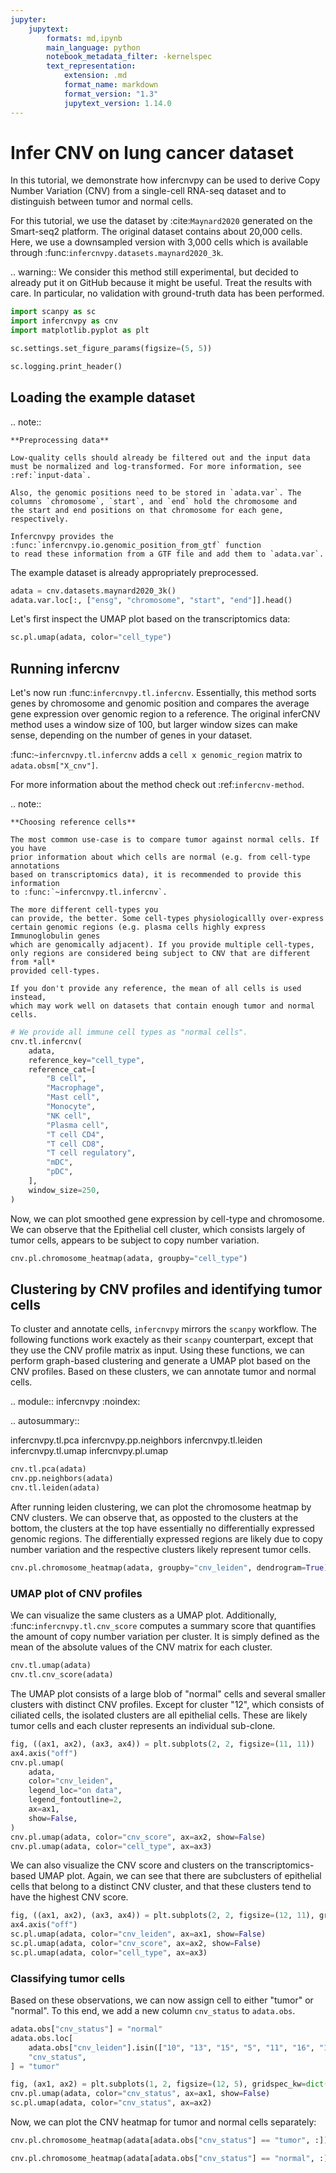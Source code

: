 ```yaml
---
jupyter:
    jupytext:
        formats: md,ipynb
        main_language: python
        notebook_metadata_filter: -kernelspec
        text_representation:
            extension: .md
            format_name: markdown
            format_version: "1.3"
            jupytext_version: 1.14.0
---
```


# Infer CNV on lung cancer dataset

<!-- #raw raw_mimetype="text/restructuredtext" -->

In this tutorial, we demonstrate how infercnvpy can be used to derive Copy Number Variation (CNV)
from a single-cell RNA-seq dataset and to distinguish between tumor and normal cells.

For this tutorial, we use the dataset by :cite:`Maynard2020` generated on the Smart-seq2 platform.
The original dataset contains about 20,000 cells. Here, we use a downsampled version with 3,000 cells which is available through :func:`infercnvpy.datasets.maynard2020_3k`.

.. warning::
We consider this method still experimental, but decided to already put it on GitHub because it might be useful.
Treat the results with care. In particular, no validation with ground-truth data has been performed.

<!-- #endraw -->

```python
import scanpy as sc
import infercnvpy as cnv
import matplotlib.pyplot as plt

sc.settings.set_figure_params(figsize=(5, 5))
```

```python
sc.logging.print_header()
```

## Loading the example dataset

<!-- #raw raw_mimetype="text/restructuredtext" -->

.. note::

    **Preprocessing data**

    Low-quality cells should already be filtered out and the input data
    must be normalized and log-transformed. For more information, see
    :ref:`input-data`.

    Also, the genomic positions need to be stored in `adata.var`. The
    columns `chromosome`, `start`, and `end` hold the chromosome and
    the start and end positions on that chromosome for each gene,
    respectively.

    Infercnvpy provides the :func:`infercnvpy.io.genomic_position_from_gtf` function
    to read these information from a GTF file and add them to `adata.var`.

The example dataset is already appropriately preprocessed.

<!-- #endraw -->

```python
adata = cnv.datasets.maynard2020_3k()
adata.var.loc[:, ["ensg", "chromosome", "start", "end"]].head()
```

Let's first inspect the UMAP plot based on the transcriptomics data:

```python
sc.pl.umap(adata, color="cell_type")
```

## Running infercnv

<!-- #raw raw_mimetype="text/restructuredtext" -->

Let's now run :func:`infercnvpy.tl.infercnv`. Essentially, this method sorts genes
by chromosome and genomic position and compares the average gene expression over genomic
region to a reference. The original inferCNV method uses a window size of 100,
but larger window sizes can make sense, depending on the number of
genes in your dataset.

:func:`~infercnvpy.tl.infercnv` adds a `cell x genomic_region` matrix to
`adata.obsm["X_cnv"]`.

For more information about the method check out :ref:`infercnv-method`.

.. note::

    **Choosing reference cells**

    The most common use-case is to compare tumor against normal cells. If you have
    prior information about which cells are normal (e.g. from cell-type annotations
    based on transcriptomics data), it is recommended to provide this information
    to :func:`~infercnvpy.tl.infercnv`.

    The more different cell-types you
    can provide, the better. Some cell-types physiologicallly over-express
    certain genomic regions (e.g. plasma cells highly express Immunoglobulin genes
    which are genomically adjacent). If you provide multiple cell-types,
    only regions are considered being subject to CNV that are different from *all*
    provided cell-types.

    If you don't provide any reference, the mean of all cells is used instead,
    which may work well on datasets that contain enough tumor and normal cells.

<!-- #endraw -->

```python
# We provide all immune cell types as "normal cells".
cnv.tl.infercnv(
    adata,
    reference_key="cell_type",
    reference_cat=[
        "B cell",
        "Macrophage",
        "Mast cell",
        "Monocyte",
        "NK cell",
        "Plasma cell",
        "T cell CD4",
        "T cell CD8",
        "T cell regulatory",
        "mDC",
        "pDC",
    ],
    window_size=250,
)
```

Now, we can plot smoothed gene expression by cell-type and chromosome.
We can observe that the Epithelial cell cluster, which consists largely of tumor cells, appears
to be subject to copy number variation.

```python
cnv.pl.chromosome_heatmap(adata, groupby="cell_type")
```

## Clustering by CNV profiles and identifying tumor cells

<!-- #raw raw_mimetype="text/restructuredtext" -->

To cluster and annotate cells, `infercnvpy` mirrors the `scanpy` workflow.
The following functions work exactely as their `scanpy` counterpart, except that
they use the CNV profile matrix as input. Using these functions, we can perform
graph-based clustering and generate a UMAP plot based on the CNV profiles.
Based on these clusters, we can annotate tumor and normal cells.

.. module:: infercnvpy
:noindex:

.. autosummary::

infercnvpy.tl.pca
infercnvpy.pp.neighbors
infercnvpy.tl.leiden
infercnvpy.tl.umap
infercnvpy.pl.umap

<!-- #endraw -->

```python
cnv.tl.pca(adata)
cnv.pp.neighbors(adata)
cnv.tl.leiden(adata)
```

After running leiden clustering, we can plot the chromosome heatmap
by CNV clusters. We can observe that, as opposted to the clusters
at the bottom, the clusters at the top have essentially no differentially expressed genomic regions.
The differentially expressed regions are likely due to copy number variation and the respective
clusters likely represent tumor cells.

```python
cnv.pl.chromosome_heatmap(adata, groupby="cnv_leiden", dendrogram=True)
```

### UMAP plot of CNV profiles

<!-- #raw raw_mimetype="text/restructuredtext" -->

We can visualize the same clusters as a UMAP plot. Additionally,
:func:`infercnvpy.tl.cnv_score` computes a summary score that quantifies the amount of copy
number variation per cluster. It is simply defined as the
mean of the absolute values of the CNV matrix for each cluster.

<!-- #endraw -->

```python
cnv.tl.umap(adata)
cnv.tl.cnv_score(adata)
```

The UMAP plot consists of a large blob of "normal" cells and several smaller clusters
with distinct CNV profiles. Except for cluster "12", which consists of ciliated cells,
the isolated clusters are all epithelial cells. These are likely tumor cells and each
cluster represents an individual sub-clone.

```python
fig, ((ax1, ax2), (ax3, ax4)) = plt.subplots(2, 2, figsize=(11, 11))
ax4.axis("off")
cnv.pl.umap(
    adata,
    color="cnv_leiden",
    legend_loc="on data",
    legend_fontoutline=2,
    ax=ax1,
    show=False,
)
cnv.pl.umap(adata, color="cnv_score", ax=ax2, show=False)
cnv.pl.umap(adata, color="cell_type", ax=ax3)
```

We can also visualize the CNV score and clusters on the transcriptomics-based UMAP plot.
Again, we can see that there are subclusters of epithelial cells that belong
to a distinct CNV cluster, and that these clusters tend to have the
highest CNV score.

```python
fig, ((ax1, ax2), (ax3, ax4)) = plt.subplots(2, 2, figsize=(12, 11), gridspec_kw=dict(wspace=0.5))
ax4.axis("off")
sc.pl.umap(adata, color="cnv_leiden", ax=ax1, show=False)
sc.pl.umap(adata, color="cnv_score", ax=ax2, show=False)
sc.pl.umap(adata, color="cell_type", ax=ax3)
```

### Classifying tumor cells

Based on these observations, we can now assign cell to either "tumor" or "normal".
To this end, we add a new column `cnv_status` to `adata.obs`.

```python
adata.obs["cnv_status"] = "normal"
adata.obs.loc[
    adata.obs["cnv_leiden"].isin(["10", "13", "15", "5", "11", "16", "12"]),
    "cnv_status",
] = "tumor"
```

```python
fig, (ax1, ax2) = plt.subplots(1, 2, figsize=(12, 5), gridspec_kw=dict(wspace=0.5))
cnv.pl.umap(adata, color="cnv_status", ax=ax1, show=False)
sc.pl.umap(adata, color="cnv_status", ax=ax2)
```

Now, we can plot the CNV heatmap for tumor and normal cells separately:

```python
cnv.pl.chromosome_heatmap(adata[adata.obs["cnv_status"] == "tumor", :])
```

```python
cnv.pl.chromosome_heatmap(adata[adata.obs["cnv_status"] == "normal", :])
```
